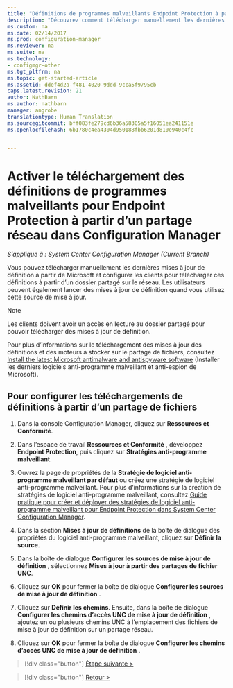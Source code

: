 ```yaml
---
title: "Définitions de programmes malveillants Endpoint Protection à partir d’un partage réseau | Microsoft Docs"
description: "Découvrez comment télécharger manuellement les dernières mises à jour de définitions de Microsoft et configurer ensuite les clients pour le téléchargement de ces définitions."
ms.custom: na
ms.date: 02/14/2017
ms.prod: configuration-manager
ms.reviewer: na
ms.suite: na
ms.technology:
- configmgr-other
ms.tgt_pltfrm: na
ms.topic: get-started-article
ms.assetid: ddef4d2a-f481-4020-9ddd-9cca5f9795cb
caps.latest.revision: 21
author: NathBarn
ms.author: nathbarn
manager: angrobe
translationtype: Human Translation
ms.sourcegitcommit: bff083fe279cd6b36a58305a5f16051ea241151e
ms.openlocfilehash: 6b1780c4ea4304d950188fbb6201d810e940c4fc


---
```


# <a name="enable-endpoint-protection-malware-definitions-to-download-from-a-network-share-for-configuration-manager"></a>Activer le téléchargement des définitions de programmes malveillants pour Endpoint Protection à partir d’un partage réseau dans Configuration Manager

*S’applique à : System Center Configuration Manager (Current Branch)*

 Vous pouvez télécharger manuellement les dernières mises à jour de définition à partir de Microsoft et configurer les clients pour télécharger ces définitions à partir d’un dossier partagé sur le réseau. Les utilisateurs peuvent également lancer des mises à jour de définition quand vous utilisez cette source de mise à jour.

> [!NOTE]
>  Les clients doivent avoir un accès en lecture au dossier partagé pour pouvoir télécharger des mises à jour de définition.

 Pour plus d’informations sur le téléchargement des mises à jour des définitions et des moteurs à stocker sur le partage de fichiers, consultez [Install the latest Microsoft antimalware and antispyware software](http://www.microsoft.com/security/portal/Definitions/HowToForeFront.aspx) (Installer les derniers logiciels anti-programme malveillant et anti-espion de Microsoft).

## <a name="to-configure-definition-downloads-from-a-file-share"></a>Pour configurer les téléchargements de définitions à partir d’un partage de fichiers

1.  Dans la console Configuration Manager, cliquez sur **Ressources et Conformité**.

2.  Dans l’espace de travail **Ressources et Conformité** , développez **Endpoint Protection**, puis cliquez sur **Stratégies anti-programme malveillant**.

3.  Ouvrez la page de propriétés de la **Stratégie de logiciel anti-programme malveillant par défaut** ou créez une stratégie de logiciel anti-programme malveillant. Pour plus d’informations sur la création de stratégies de logiciel anti-programme malveillant, consultez [Guide pratique pour créer et déployer des stratégies de logiciel anti-programme malveillant pour Endpoint Protection dans System Center Configuration Manager](endpoint-antimalware-policies.md).

4.  Dans la section **Mises à jour de définitions** de la boîte de dialogue des propriétés du logiciel anti-programme malveillant, cliquez sur **Définir la source**.

5.  Dans la boîte de dialogue **Configurer les sources de mise à jour de définition** , sélectionnez **Mises à jour à partir des partages de fichier UNC**.

6.  Cliquez sur **OK** pour fermer la boîte de dialogue **Configurer les sources de mise à jour de définition** .

7.  Cliquez sur **Définir les chemins**. Ensuite, dans la boîte de dialogue **Configurer les chemins d’accès UNC de mise à jour de définition** , ajoutez un ou plusieurs chemins UNC à l’emplacement des fichiers de mise à jour de définition sur un partage réseau.

8.  Cliquez sur **OK** pour fermer la boîte de dialogue **Configurer les chemins d’accès UNC de mise à jour de définition** .


> [!div class="button"]
[Étape suivante >](endpoint-antimalware-policies.md)

> [!div class="button"]
[Retour >](endpoint-configure-alerts.md)



<!--HONumber=Dec16_HO3-->


